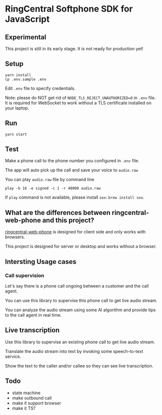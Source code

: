 # RingCentral Softphone SDK for JavaScript


## Experimental

This project is still in its early stage. It is not ready for production yet!


## Setup

```
yarn install
cp .env.sample .env
```

Edit `.env` file to specify credentials.

Note: please do NOT get rid of `NODE_TLS_REJECT_UNAUTHORIZED=0` in `.env` file. It is required for WebSocket to work without a TLS certificate installed on your laptop.


## Run

```
yarn start
```

## Test

Make a phone call to the phone number you configured in `.env` file.

The app will auto pick up the call and save your voice to `audio.raw`

You can play `audio.raw` file by command line

```
play -b 16 -e signed -c 1 -r 48000 audio.raw
```

If `play` command is not available, please install `sox`: `brew install sox`.


## What are the differences between ringcentral-web-phone and this project?

[ringcentral-web-phone](https://github.com/ringcentral/ringcentral-web-phone) is designed for client side and only works with browsers.

This project is designed for server or desktop and works without a browser.


## Intersting Usage cases

### Call supervision

Let's say there is a phone call ongoing between a customer and the call agent.

You can use this library to supervise this phone call to get live audio stream.

You can analyze the audio stream using some AI algorithm and provide tips to the call agent in real time.


## Live transcription

Use this library to supervise an existing phone call to get live audio stream.

Translate the audio stream into text by invoking some speech-to-text service.

Show the text to the caller and/or callee so they can see live transcription.


## Todo

- state machine
- make outbound call
- make it support browser
- make it TS?
